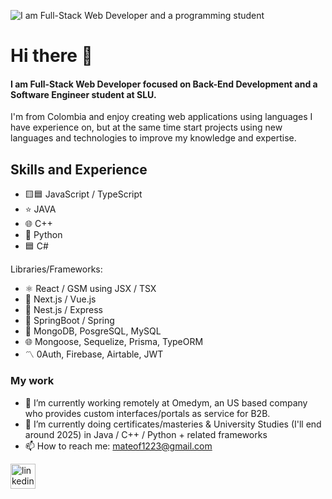 ![I am Full-Stack Web Developer and a programming student](https://i.imgur.com/q9AploC.jpeg)
# Hi there 👋
#### I am Full-Stack Web Developer focused on Back-End Development and a Software Engineer student at SLU.

I'm from Colombia and enjoy creating web applications using languages I have experience on, but at the same time start projects using new languages and technologies to improve my knowledge and expertise.

## Skills and Experience

* 🟨🟦 JavaScript / TypeScript
* ⭐ JAVA
* 🌐 C++
* 🌌 Python
* 🟦 C#
  
Libraries/Frameworks:
* ⚛️ React / GSM using JSX / TSX
* 💠 Next.js / Vue.js
* 💢 Nest.js / Express
* 🌱 SpringBoot / Spring
* 🍃 MongoDB, PosgreSQL, MySQL
* 🌐 Mongoose, Sequelize, Prisma, TypeORM
* 〽️ 0Auth, Firebase, Airtable, JWT

### My work

- 🔭 I’m currently working remotely at Omedym, an US based company who provides custom interfaces/portals as service for B2B.
- 🌱 I’m currently doing certificates/masteries & University Studies (I'll end around 2025) in Java / C++ / Python + related frameworks
- 📫 How to reach me: mateof1223@gmail.com

[<img src='https://cdn.jsdelivr.net/npm/simple-icons@3.0.1/icons/linkedin.svg' alt='linkedin' height='40'>](https://www.linkedin.com/in/mateo-felipe-guerrero-espinosa-6262842a3/)  
